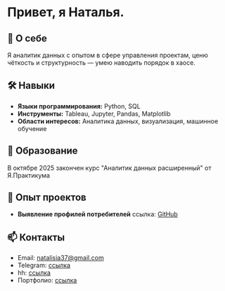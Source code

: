 # Привет, я Наталья.

## 🚀 О себе
Я аналитик данных с опытом в сфере управления проектам, ценю чёткость и структурность — умею наводить порядок в хаосе.  


## 🛠 Навыки
- **Языки программирования:** Python, SQL
- **Инструменты:** Tableau, Jupyter, Pandas, Matplotlib  
- **Области интересов:** Аналитика данных, визуализация, машинное обучение  

## 🌱 Образование
В октябре 2025 закончен курс "Аналитик данных расширенный" от Я.Практикума


## 💼 Опыт проектов
- **Выявление профилей потребителей**  ссылка: [GitHub](https://github.com/Natasha-ign/Projects/blob/main/e-com_customer%20clusters/e-com_%D0%B2%D1%8B%D1%8F%D0%B2%D0%BB%D0%B5%D0%BD%D0%B8%D0%B5%20%D0%BF%D1%80%D0%BE%D1%84%D0%B8%D0%BB%D0%B5%D0%B9%20%D0%BF%D0%BE%D1%82%D1%80%D0%B5%D0%B1%D0%BB%D0%B5%D0%BD%D0%B8%D1%8F.ipynb)  

## 📫 Контакты
- Email: natalisia37@gmail.com
- Telegram: [ссылка](https://t.me/natasha_ign)
- hh: [ссылка](https://hh.ru/resume/35c1a4f0ff0f80ecd90039ed1f365366507737)  
- Портфолио: [ссылка](https://github.com/Natasha-ign/Projects)  


